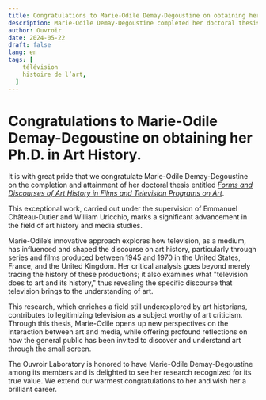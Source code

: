 ```yaml
---
title: Congratulations to Marie-Odile Demay-Degoustine on obtaining her Ph.D. in Art History.
description: Marie-Odile Demay-Degoustine completed her doctoral thesis entitled _Forms and Discourses of Art History in Films and Television Programs on Art_
author: Ouvroir
date: 2024-05-22
draft: false
lang: en
tags: [
    télévision
    histoire de l’art,
  ]
---
```


# Congratulations to Marie-Odile Demay-Degoustine on obtaining her Ph.D. in Art History.

It is with great pride that we congratulate Marie-Odile Demay-Degoustine on the completion and attainment of her doctoral thesis entitled [_Forms and Discourses of Art History in Films and Television Programs on Art_](https://papyrus.bib.umontreal.ca/xmlui/handle/1866/33380).

This exceptional work, carried out under the supervision of Emmanuel Château-Dutier and William Uricchio, marks a significant advancement in the field of art history and media studies.

Marie-Odile’s innovative approach explores how television, as a medium, has influenced and shaped the discourse on art history, particularly through series and films produced between 1945 and 1970 in the United States, France, and the United Kingdom. Her critical analysis goes beyond merely tracing the history of these productions; it also examines what "television does to art and its history," thus revealing the specific discourse that television brings to the understanding of art.

This research, which enriches a field still underexplored by art historians, contributes to legitimizing television as a subject worthy of art criticism. Through this thesis, Marie-Odile opens up new perspectives on the interaction between art and media, while offering profound reflections on how the general public has been invited to discover and understand art through the small screen.

The Ouvroir Laboratory is honored to have Marie-Odile Demay-Degoustine among its members and is delighted to see her research recognized for its true value. We extend our warmest congratulations to her and wish her a brilliant career.
